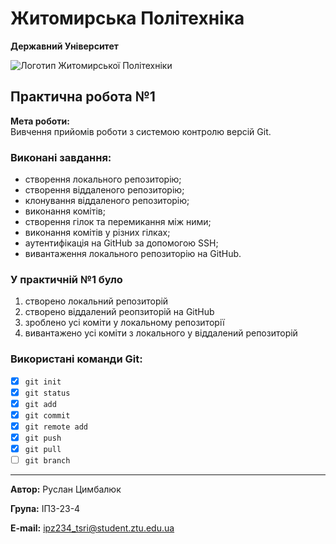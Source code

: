 ﻿# Житомирська Політехніка  
**Державний Університет**

![Логотип Житомирської Політехніки](https://media.ztu.edu.ua/wp-content/uploads/2020/02/Group-6-1-1536x465.png)

## Практична робота №1  
**Мета роботи:**  
Вивчення прийомів роботи з системою контролю версій Git.

### Виконані завдання:  
- створення локального репозиторію;  
- створення віддаленого репозиторію;  
- клонування віддаленого репозиторію;  
- виконання комітів;  
- створення гілок та перемикання між ними;  
- виконання комітів у різних гілках;  
- аутентифікація на GitHub за допомогою SSH;  
- вивантаження локального репозиторію на GitHub.

### У **практичній №1** було
1. створено локальний репозиторій
2. створено віддалений реопзиторій на GitHub
3. зроблено усі коміти у локальному репозиторії
4. вивантажено усі коміти з локального у віддалений репозиторій

### Використані команди Git:  
- [x] `git init`  
- [x] `git status`  
- [x] `git add`  
- [x] `git commit`  
- [x] `git remote add`  
- [x] `git push`  
- [x] `git pull`  
- [ ] `git branch`

---

**Автор:**  Руслан Цимбалюк 

**Група:**  ІПЗ-23-4

**E-mail:** ipz234_tsri@student.ztu.edu.ua
